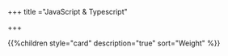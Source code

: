 +++
title ="JavaScript & Typescript"

+++

{{%children style="card" description="true" sort="Weight" %}}
